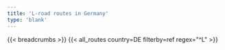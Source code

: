 ```yaml
---
title: 'L-road routes in Germany'
type: 'blank'
---
```


{{< breadcrumbs >}}
{{< all_routes country=DE filterby=ref regex="^L" >}}
